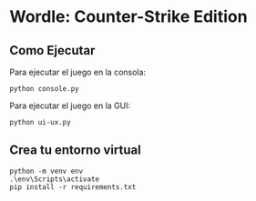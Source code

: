 # Wordle: Counter-Strike Edition

## Como Ejecutar

Para ejecutar el juego en la consola:

```
python console.py
```

Para ejecutar el juego en la GUI:

```
python ui-ux.py
```

## Crea tu entorno virtual

```
python -m venv env
.\env\Scripts\activate
pip install -r requirements.txt
```
